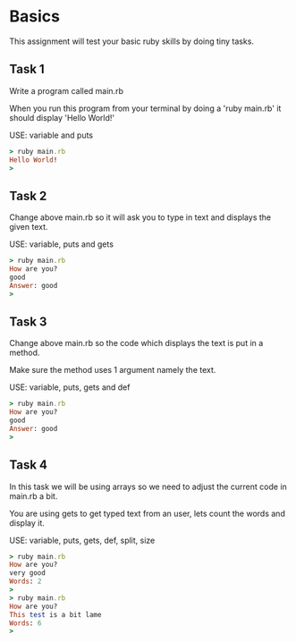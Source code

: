 # Basics
This assignment will test your basic ruby skills by doing tiny tasks.

## Task 1
Write a program called main.rb

When you run this program from your terminal by doing a 'ruby main.rb' it should display 'Hello World!'


USE: variable and puts

```ruby
> ruby main.rb
Hello World!
>
```

## Task 2
Change above main.rb so it will ask you to type in text and displays the given text.

USE: variable, puts and gets

```ruby
> ruby main.rb
How are you?
good
Answer: good
>
```

## Task 3
Change above main.rb so the code which displays the text is put in a method.

Make sure the method uses 1 argument namely the text.
 
USE: variable, puts, gets and def

```ruby
> ruby main.rb
How are you?
good
Answer: good
>
```

## Task 4
In this task we will be using arrays so we need to adjust the current code in main.rb a bit.

You are using gets to get typed text from an user, lets count the words and display it.

USE: variable, puts, gets, def, split, size

```ruby
> ruby main.rb
How are you?
very good
Words: 2
>
> ruby main.rb
How are you?
This test is a bit lame
Words: 6
>
```
